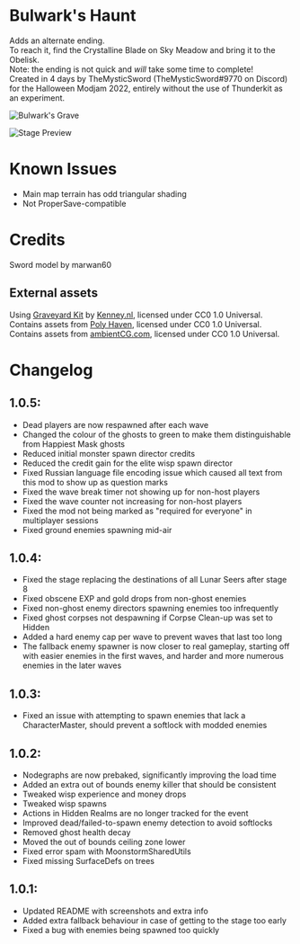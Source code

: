 # Bulwark's Haunt
Adds an alternate ending.  
To reach it, find the Crystalline Blade on Sky Meadow and bring it to the Obelisk.  
Note: the ending is not quick and *will* take some time to complete!  
Created in 4 days by TheMysticSword (TheMysticSword#9770 on Discord) for the Halloween Modjam 2022, entirely without the use of Thunderkit as an experiment.  
  
![Bulwark's Grave](https://i.imgur.com/dwe6CVo.png)  
  
![Stage Preview](https://i.imgur.com/OpSdxNY.png)

# Known Issues
* Main map terrain has odd triangular shading
* Not ProperSave-compatible
  
# Credits
Sword model by marwan60
## External assets
Using [Graveyard Kit](https://opengameart.org/content/graveyard-kit) by [Kenney.nl](https://kenney.nl/), licensed under CC0 1.0 Universal.  
Contains assets from [Poly Haven](https://polyhaven.com/), licensed under CC0 1.0 Universal.  
Contains assets from [ambientCG.com](https://ambientCG.com/), licensed under CC0 1.0 Universal.

# Changelog
## 1.0.5:
* Dead players are now respawned after each wave
* Changed the colour of the ghosts to green to make them distinguishable from Happiest Mask ghosts
* Reduced initial monster spawn director credits
* Reduced the credit gain for the elite wisp spawn director
* Fixed Russian language file encoding issue which caused all text from this mod to show up as question marks
* Fixed the wave break timer not showing up for non-host players
* Fixed the wave counter not increasing for non-host players
* Fixed the mod not being marked as "required for everyone" in multiplayer sessions
* Fixed ground enemies spawning mid-air
## 1.0.4:
* Fixed the stage replacing the destinations of all Lunar Seers after stage 8
* Fixed obscene EXP and gold drops from non-ghost enemies
* Fixed non-ghost enemy directors spawning enemies too infrequently
* Fixed ghost corpses not despawning if Corpse Clean-up was set to Hidden
* Added a hard enemy cap per wave to prevent waves that last too long
* The fallback enemy spawner is now closer to real gameplay, starting off with easier enemies in the first waves, and harder and more numerous enemies in the later waves
## 1.0.3:
* Fixed an issue with attempting to spawn enemies that lack a CharacterMaster, should prevent a softlock with modded enemies
## 1.0.2:
* Nodegraphs are now prebaked, significantly improving the load time
* Added an extra out of bounds enemy killer that should be consistent
* Tweaked wisp experience and money drops
* Tweaked wisp spawns
* Actions in Hidden Realms are no longer tracked for the event
* Improved dead/failed-to-spawn enemy detection to avoid softlocks
* Removed ghost health decay
* Moved the out of bounds ceiling zone lower
* Fixed error spam with MoonstormSharedUtils
* Fixed missing SurfaceDefs on trees
## 1.0.1:
* Updated README with screenshots and extra info
* Added extra fallback behaviour in case of getting to the stage too early
* Fixed a bug with enemies being spawned too quickly
